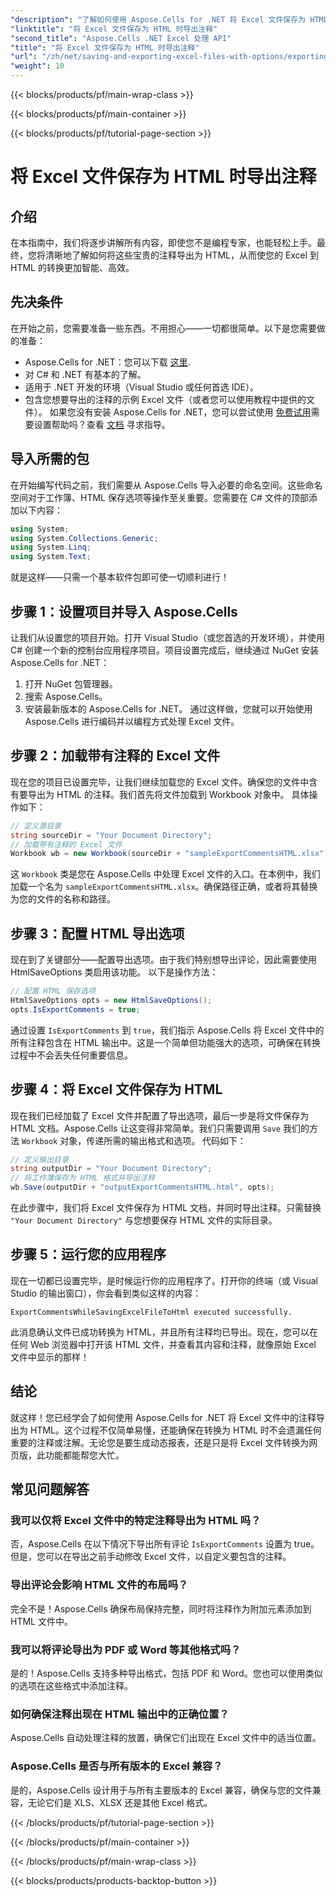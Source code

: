 ```yaml
---
"description": "了解如何使用 Aspose.Cells for .NET 将 Excel 文件保存为 HTML 格式并轻松导出注释。请按照本分步指南操作，以保存注释。"
"linktitle": "将 Excel 文件保存为 HTML 时导出注释"
"second_title": "Aspose.Cells .NET Excel 处理 API"
"title": "将 Excel 文件保存为 HTML 时导出注释"
"url": "/zh/net/saving-and-exporting-excel-files-with-options/exporting-comments/"
"weight": 10
---
```


{{< blocks/products/pf/main-wrap-class >}}

{{< blocks/products/pf/main-container >}}

{{< blocks/products/pf/tutorial-page-section >}}

# 将 Excel 文件保存为 HTML 时导出注释

## 介绍
在本指南中，我们将逐步讲解所有内容，即使您不是编程专家，也能轻松上手。最终，您将清晰地了解如何将这些宝贵的注释导出为 HTML，从而使您的 Excel 到 HTML 的转换更加智能、高效。
## 先决条件
在开始之前，您需要准备一些东西。不用担心——一切都很简单。以下是您需要做的准备：
- Aspose.Cells for .NET：您可以下载 [这里](https://releases。aspose.com/cells/net/).
- 对 C# 和 .NET 有基本的了解。
- 适用于 .NET 开发的环境（Visual Studio 或任何首选 IDE）。
- 包含您想要导出的注释的示例 Excel 文件（或者您可以使用教程中提供的文件）。
如果您没有安装 Aspose.Cells for .NET，您可以尝试使用 [免费试用](https://releases.aspose.com/)需要设置帮助吗？查看 [文档](https://reference.aspose.com/cells/net/) 寻求指导。
## 导入所需的包
在开始编写代码之前，我们需要从 Aspose.Cells 导入必要的命名空间。这些命名空间对于工作簿、HTML 保存选项等操作至关重要。您需要在 C# 文件的顶部添加以下内容：
```csharp
using System;
using System.Collections.Generic;
using System.Linq;
using System.Text;
```
就是这样——只需一个基本软件包即可使一切顺利进行！
## 步骤 1：设置项目并导入 Aspose.Cells
让我们从设置您的项目开始。打开 Visual Studio（或您首选的开发环境），并使用 C# 创建一个新的控制台应用程序项目。项目设置完成后，继续通过 NuGet 安装 Aspose.Cells for .NET：
1. 打开 NuGet 包管理器。
2. 搜索 Aspose.Cells。
3. 安装最新版本的 Aspose.Cells for .NET。
通过这样做，您就可以开始使用 Aspose.Cells 进行编码并以编程方式处理 Excel 文件。
## 步骤 2：加载带有注释的 Excel 文件
现在您的项目已设置完毕，让我们继续加载您的 Excel 文件。确保您的文件中含有要导出为 HTML 的注释。我们首先将文件加载到 Workbook 对象中。
具体操作如下：
```csharp
// 定义源目录
string sourceDir = "Your Document Directory";
// 加载带有注释的 Excel 文件
Workbook wb = new Workbook(sourceDir + "sampleExportCommentsHTML.xlsx");
```
这 `Workbook` 类是您在 Aspose.Cells 中处理 Excel 文件的入口。在本例中，我们加载一个名为 `sampleExportCommentsHTML.xlsx`。确保路径正确，或者将其替换为您的文件的名称和路径。
## 步骤 3：配置 HTML 导出选项
现在到了关键部分——配置导出选项。由于我们特别想导出评论，因此需要使用 HtmlSaveOptions 类启用该功能。
以下是操作方法：
```csharp
// 配置 HTML 保存选项
HtmlSaveOptions opts = new HtmlSaveOptions();
opts.IsExportComments = true;
```
通过设置 `IsExportComments` 到 `true`，我们指示 Aspose.Cells 将 Excel 文件中的所有注释包含在 HTML 输出中。这是一个简单但功能强大的选项，可确保在转换过程中不会丢失任何重要信息。
## 步骤 4：将 Excel 文件保存为 HTML
现在我们已经加载了 Excel 文件并配置了导出选项，最后一步是将文件保存为 HTML 文档。Aspose.Cells 让这变得非常简单。我们只需要调用 `Save` 我们的方法 `Workbook` 对象，传递所需的输出格式和选项。
代码如下：
```csharp
// 定义输出目录
string outputDir = "Your Document Directory";
// 将工作簿保存为 HTML 格式并导出注释
wb.Save(outputDir + "outputExportCommentsHTML.html", opts);
```
在此步骤中，我们将 Excel 文件保存为 HTML 文档，并同时导出注释。只需替换 `"Your Document Directory"` 与您想要保存 HTML 文件的实际目录。
## 步骤 5：运行您的应用程序
现在一切都已设置完毕，是时候运行你的应用程序了。打开你的终端（或 Visual Studio 的输出窗口），你会看到类似这样的内容：
```plaintext
ExportCommentsWhileSavingExcelFileToHtml executed successfully.
```
此消息确认文件已成功转换为 HTML，并且所有注释均已导出。现在，您可以在任何 Web 浏览器中打开该 HTML 文件，并查看其内容和注释，就像原始 Excel 文件中显示的那样！
## 结论
就这样！您已经学会了如何使用 Aspose.Cells for .NET 将 Excel 文件中的注释导出为 HTML。这个过程不仅简单易懂，还能确保在转换为 HTML 时不会遗漏任何重要的注释或注解。无论您是要生成动态报表，还是只是将 Excel 文件转换为网页版，此功能都能帮您大忙。
## 常见问题解答
### 我可以仅将 Excel 文件中的特定注释导出为 HTML 吗？  
否，Aspose.Cells 在以下情况下导出所有评论 `IsExportComments` 设置为 true。但是，您可以在导出之前手动修改 Excel 文件，以自定义要包含的注释。
### 导出评论会影响 HTML 文件的布局吗？  
完全不是！Aspose.Cells 确保布局保持完整，同时将注释作为附加元素添加到 HTML 文件中。
### 我可以将评论导出为 PDF 或 Word 等其他格式吗？  
是的！Aspose.Cells 支持多种导出格式，包括 PDF 和 Word。您也可以使用类似的选项在这些格式中添加注释。
### 如何确保注释出现在 HTML 输出中的正确位置？  
Aspose.Cells 自动处理注释的放置，确保它们出现在 Excel 文件中的适当位置。
### Aspose.Cells 是否与所有版本的 Excel 兼容？  
是的，Aspose.Cells 设计用于与所有主要版本的 Excel 兼容，确保与您的文件兼容，无论它们是 XLS、XLSX 还是其他 Excel 格式。

{{< /blocks/products/pf/tutorial-page-section >}}

{{< /blocks/products/pf/main-container >}}

{{< /blocks/products/pf/main-wrap-class >}}

{{< blocks/products/products-backtop-button >}}